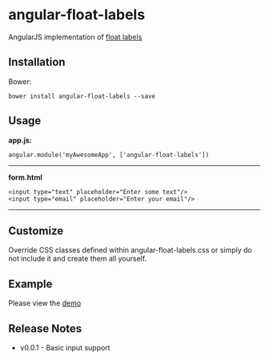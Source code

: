angular-float-labels
=====================

AngularJS implementation of [float labels](http://bradfrostweb.com/blog/post/float-label-pattern/)

Installation
---------
Bower:

    bower install angular-float-labels --save


Usage
---------
**app.js:**

    angular.module('myAwesomeApp', ['angular-float-labels'])
***
**form.html**

    <input type="text" placeholder="Enter some text"/>
    <input type="email" placeholder="Enter your email"/>
***

Customize
-------

Override CSS classes defined within angular-float-labels.css or simply do not include it and create them all yourself.


Example
---------
Please view the [demo](http://www.chrisronline.com/angular-float-labels/index.html)


Release Notes
---------
- v0.0.1 - Basic input support
